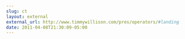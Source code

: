 ```yaml
---
slug: ct
layout: external
external_url: http://www.timmywillison.com/pres/operators/#landing
date: 2011-04-08T21:30:09-05:00
---
```


